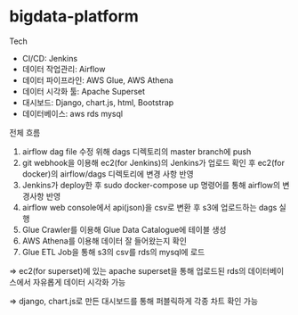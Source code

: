 # bigdata-platform
Tech
- CI/CD: Jenkins
- 데이터 작업관리: Airflow 
- 데이터 파이프라인: AWS Glue, AWS Athena
- 데이터 시각화 툴: Apache Superset
- 대시보드: Django, chart.js, html, Bootstrap
- 데이터베이스: aws rds mysql


전체 흐름

1. airflow dag file 수정 위해 dags 디렉토리의 master branch에 push
2. git webhook을 이용해 ec2(for Jenkins)의 Jenkins가 업로드 확인 후 ec2(for docker)의 airflow/dags 디렉토리에 변경 사항 반영
3. Jenkins가 deploy한 후 sudo docker-compose up 명령어를 통해 airflow의 변경사항 반영
4. airflow web console에서 api(json)을 csv로 변환 후 s3에 업로드하는 dags 실행
5. Glue Crawler를 이용해 Glue Data Catalogue에 테이블 생성
6. AWS Athena를 이용해 데이터 잘 들어왔는지 확인
7. Glue ETL Job을 통해 s3의 csv를 rds의 mysql에 로드

=> ec2(for superset)에 있는 apache superset을 통해 업로드된 rds의 데이터베이스에서 자유롭게 데이터 시각화 가능

=> django, chart.js로 만든 대시보드를 통해 퍼블릭하게 각종 차트 확인 가능
